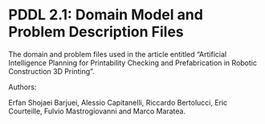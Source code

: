 # PDDL 2.1: Domain Model and Problem Description Files
The domain and problem files used in the article entitled “Artificial Intelligence Planning for Printability Checking and Prefabrication in Robotic Construction 3D Printing”.

Authors:

Erfan Shojaei Barjuei, Alessio Capitanelli, Riccardo Bertolucci, Eric Courteille, Fulvio Mastrogiovanni and Marco Maratea.
